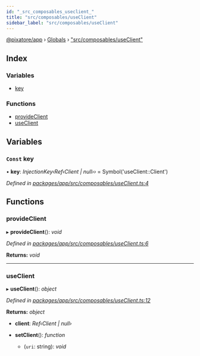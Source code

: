 ```yaml
---
id: "_src_composables_useclient_"
title: "src/composables/useClient"
sidebar_label: "src/composables/useClient"
---
```


[@pixatore/app](../index.md) › [Globals](../globals.md) › ["src/composables/useClient"](_src_composables_useclient_.md)

## Index

### Variables

* [key](_src_composables_useclient_.md#const-key)

### Functions

* [provideClient](_src_composables_useclient_.md#provideclient)
* [useClient](_src_composables_useclient_.md#useclient)

## Variables

### `Const` key

• **key**: *InjectionKey‹Ref‹Client | null››* = Symbol('useClient::Client')

*Defined in [packages/app/src/composables/useClient.ts:4](https://github.com/will-hart/pixatore/blob/9f2e114/packages/app/src/composables/useClient.ts#L4)*

## Functions

###  provideClient

▸ **provideClient**(): *void*

*Defined in [packages/app/src/composables/useClient.ts:6](https://github.com/will-hart/pixatore/blob/9f2e114/packages/app/src/composables/useClient.ts#L6)*

**Returns:** *void*

___

###  useClient

▸ **useClient**(): *object*

*Defined in [packages/app/src/composables/useClient.ts:12](https://github.com/will-hart/pixatore/blob/9f2e114/packages/app/src/composables/useClient.ts#L12)*

**Returns:** *object*

* **client**: *Ref‹Client | null›*

* **setClient**(): *function*

  * (`uri`: string): *void*
